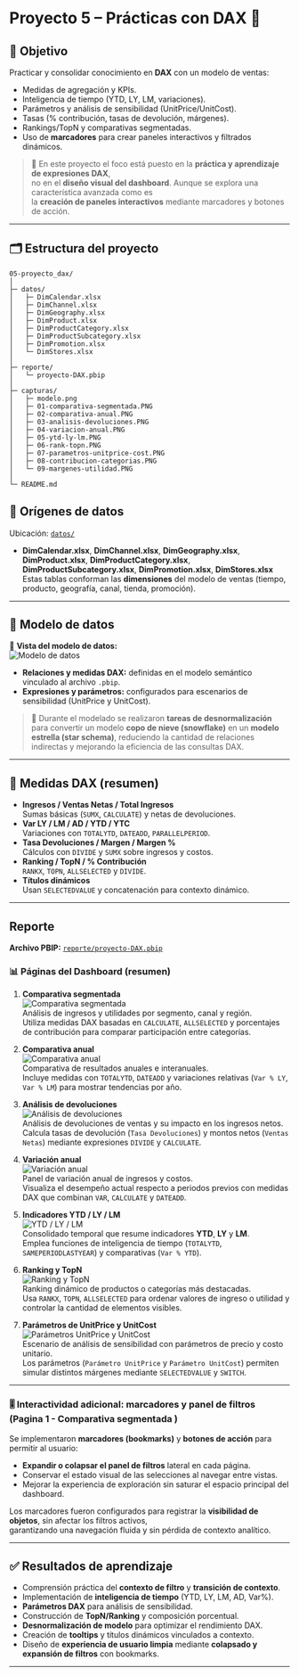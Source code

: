 # Proyecto 5 – Prácticas con DAX 📐

## 🎯 Objetivo
Practicar y consolidar conocimiento en **DAX** con un modelo de ventas:  
- Medidas de agregación y KPIs.  
- Inteligencia de tiempo (YTD, LY, LM, variaciones).  
- Parámetros y análisis de sensibilidad (UnitPrice/UnitCost).  
- Tasas (% contribución, tasas de devolución, márgenes).  
- Rankings/TopN y comparativas segmentadas.
- Uso de **marcadores** para crear paneles interactivos y filtrados dinámicos.

> 🧠 En este proyecto el foco está puesto en la **práctica y aprendizaje de expresiones DAX**,  
> no en el **diseño visual del dashboard**. Aunque se explora una característica avanzada como es  
> la **creación de paneles interactivos** mediante marcadores y botones de acción.

---

## 🗂️ Estructura del proyecto 

```
05-proyecto_dax/
│
├─ datos/
│   ├─ DimCalendar.xlsx
│   ├─ DimChannel.xlsx
│   ├─ DimGeography.xlsx
│   ├─ DimProduct.xlsx
│   ├─ DimProductCategory.xlsx
│   ├─ DimProductSubcategory.xlsx
│   ├─ DimPromotion.xlsx
│   └─ DimStores.xlsx
│
├─ reporte/
│   └─ proyecto-DAX.pbip
│
├─ capturas/
│   ├─ modelo.png
│   ├─ 01-comparativa-segmentada.PNG
│   ├─ 02-comparativa-anual.PNG
│   ├─ 03-analisis-devoluciones.PNG
│   ├─ 04-variacion-anual.PNG
│   ├─ 05-ytd-ly-lm.PNG
│   ├─ 06-rank-topn.PNG
│   ├─ 07-parametros-unitprice-cost.PNG
│   ├─ 08-contribucion-categorias.PNG
│   └─ 09-margenes-utilidad.PNG
│
└─ README.md
```



## 🧾 Orígenes de datos
Ubicación: [`datos/`](datos/)  
- **DimCalendar.xlsx**, **DimChannel.xlsx**, **DimGeography.xlsx**, **DimProduct.xlsx**, **DimProductCategory.xlsx**, **DimProductSubcategory.xlsx**, **DimPromotion.xlsx**, **DimStores.xlsx**  
Estas tablas conforman las **dimensiones** del modelo de ventas (tiempo, producto, geografía, canal, tienda, promoción).

---

## 🧩 Modelo de datos 
🧭 **Vista del modelo de datos:**  
![Modelo de datos](capturas/modelo.png)


- **Relaciones y medidas DAX:** definidas en el modelo semántico vinculado al archivo `.pbip`.  
- **Expresiones y parámetros:** configurados para escenarios de sensibilidad (UnitPrice y UnitCost).  


> 🔄 Durante el modelado se realizaron **tareas de desnormalización** para convertir un modelo **copo de nieve (snowflake)** en un **modelo estrella (star schema)**, reduciendo la cantidad de relaciones indirectas y mejorando la eficiencia de las consultas DAX.



---

## 🧮 Medidas DAX (resumen)

- **Ingresos / Ventas Netas / Total Ingresos**  
  Sumas básicas (`SUMX`, `CALCULATE`) y netas de devoluciones.  
- **Var LY / LM / AD / YTD / YTC**  
  Variaciones con `TOTALYTD`, `DATEADD`, `PARALLELPERIOD`.  
- **Tasa Devoluciones / Margen / Margen %**  
  Cálculos con `DIVIDE` y `SUMX` sobre ingresos y costos.  
- **Ranking / TopN / % Contribución**  
  `RANKX`, `TOPN`, `ALLSELECTED` y `DIVIDE`.  
- **Títulos dinámicos**  
  Usan `SELECTEDVALUE` y concatenación para contexto dinámico.  

---
## Reporte
**Archivo PBIP:** [`reporte/proyecto-DAX.pbip`](reporte/proyecto-DAX.pbip)  

### 📊 Páginas del Dashboard (resumen)

1. **Comparativa segmentada**  
   ![Comparativa segmentada](capturas/01-comparativa-segmentada.PNG)  
   Análisis de ingresos y utilidades por segmento, canal y región.  
   Utiliza medidas DAX basadas en `CALCULATE`, `ALLSELECTED` y porcentajes de contribución para comparar participación entre categorías.

2. **Comparativa anual**  
   ![Comparativa anual](capturas/02-comparativa-anual.PNG)  
   Comparativa de resultados anuales e interanuales.  
   Incluye medidas con `TOTALYTD`, `DATEADD` y variaciones relativas (`Var % LY`, `Var % LM`) para mostrar tendencias por año.

3. **Análisis de devoluciones**  
   ![Análisis de devoluciones](capturas/03-analisis-devoluciones.PNG)  
   Análisis de devoluciones de ventas y su impacto en los ingresos netos.  
   Calcula tasas de devolución (`Tasa Devoluciones`) y montos netos (`Ventas Netas`) mediante expresiones `DIVIDE` y `CALCULATE`.

4. **Variación anual**  
   ![Variación anual](capturas/04-variacion-anual.PNG)  
   Panel de variación anual de ingresos y costos.  
   Visualiza el desempeño actual respecto a periodos previos con medidas DAX que combinan `VAR`, `CALCULATE` y `DATEADD`.

5. **Indicadores YTD / LY / LM**  
   ![YTD / LY / LM](capturas/05-analisis-tiendas-1.PNG)  
   Consolidado temporal que resume indicadores **YTD**, **LY** y **LM**.  
   Emplea funciones de inteligencia de tiempo (`TOTALYTD`, `SAMEPERIODLASTYEAR`) y comparativas (`Var % YTD`).

6. **Ranking y TopN**  
   ![Ranking y TopN](capturas/06-analisis-tiendas-2.PNG)  
   Ranking dinámico de productos o categorías más destacadas.  
   Usa `RANKX`, `TOPN`, `ALLSELECTED` para ordenar valores de ingreso o utilidad y controlar la cantidad de elementos visibles.

7. **Parámetros de UnitPrice y UnitCost**  
   ![Parámetros UnitPrice y UnitCost](capturas/07-parametros-what-if.PNG)  
   Escenario de análisis de sensibilidad con parámetros de precio y costo unitario.  
   Los parámetros (`Parámetro UnitPrice` y `Parámetro UnitCost`) permiten simular distintos márgenes mediante `SELECTEDVALUE` y `SWITCH`.

---
### 🎚️ Interactividad adicional: marcadores y panel de filtros (**Pagina 1 - Comparativa segmentada** )

Se implementaron **marcadores (bookmarks)** y **botones de acción**  para permitir al usuario:  
- **Expandir o colapsar el panel de filtros** lateral en cada página.  
- Conservar el estado visual de las selecciones al navegar entre vistas.  
- Mejorar la experiencia de exploración sin saturar el espacio principal del dashboard.

Los marcadores fueron configurados para registrar la **visibilidad de objetos**, sin afectar los filtros activos,  
garantizando una navegación fluida y sin pérdida de contexto analítico.

---

## ✅ Resultados de aprendizaje
- Comprensión práctica del **contexto de filtro** y **transición de contexto**.  
- Implementación de **inteligencia de tiempo** (YTD, LY, LM, AD, Var%).  
- **Parámetros DAX** para análisis de sensibilidad.  
- Construcción de **TopN/Ranking** y composición porcentual.  
- **Desnormalización de modelo** para optimizar el rendimiento DAX.  
- Creación de **tooltips** y títulos dinámicos vinculados a contexto.
- Diseño de **experiencia de usuario limpia** mediante **colapsado y expansión de filtros** con bookmarks.

---
